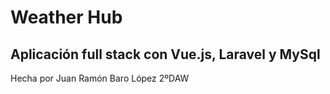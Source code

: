 # Weather Hub

## Aplicación full stack con Vue.js, Laravel y MySql

Hecha por Juan Ramón Baro López 2ºDAW
